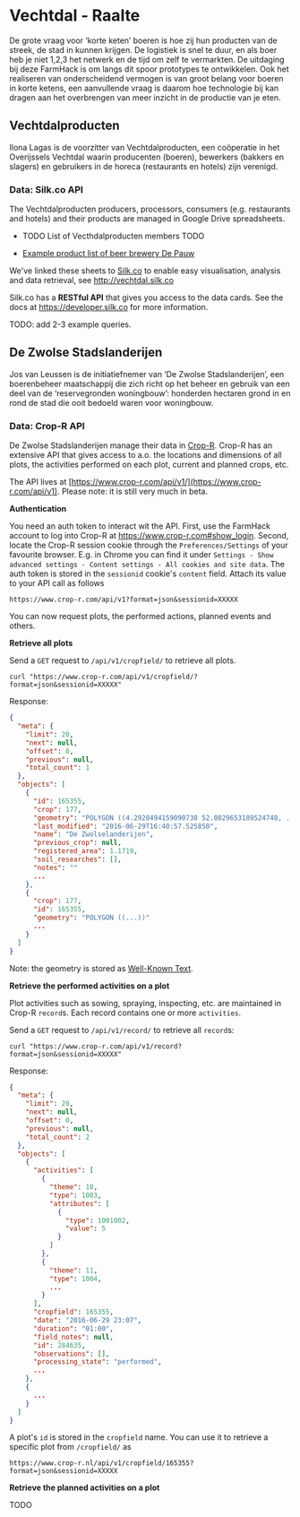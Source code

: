 # Vechtdal - Raalte
De grote vraag voor ‘korte keten’ boeren is hoe zij hun producten van de streek, de stad in kunnen krijgen. De logistiek is snel te duur, en als boer heb je niet 1,2,3 het netwerk en de tijd om zelf te vermarkten. De uitdaging bij deze FarmHack is om langs dit spoor prototypes te ontwikkelen. Ook het realiseren van onderscheidend vermogen is van groot belang voor boeren in korte ketens, een aanvullende vraag is daarom hoe technologie bij kan dragen aan het overbrengen van meer inzicht in de productie van je eten.

## Vechtdalproducten
Ilona Lagas is de voorzitter van Vechtdalproducten, een coöperatie in het Overijssels Vechtdal waarin producenten (boeren), bewerkers (bakkers en slagers) en gebruikers in de horeca (restaurants en hotels) zijn verenigd.

### Data: Silk.co API

The Vechtdalproducten producers, processors, consumers (e.g. restaurants and hotels) and their products are managed in Google Drive spreadsheets.

- TODO List of Vecthdalproducten members TODO

- [Example product list of beer brewery De Pauw](https://docs.google.com/spreadsheets/d/1JuJoTajCuGH8BcRFhYOrISqommrYVsxVVfX8TT14Pqk/edit#gid=0)

We've linked these sheets to [Silk.co](https://www.silk.co) to enable easy visualisation, analysis and data retrieval, see http://vechtdal.silk.co

Silk.co has a **RESTful API** that gives you access to the data cards. See the docs at https://developer.silk.co for more information.

TODO: add 2-3 example queries.

## De Zwolse Stadslanderijen

Jos van Leussen is de initiatiefnemer van ‘De Zwolse Stadslanderijen’, een boerenbeheer maatschappij die zich richt op het beheer en gebruik van een deel van de ‘reservegronden woningbouw’: honderden hectaren grond in en rond de stad die ooit bedoeld waren voor woningbouw.

### Data: Crop-R API

De Zwolse Stadslanderijen manage their data in [Crop-R](https://www.crop-r.com). Crop-R has an extensive API that gives access to a.o. the locations and dimensions of all plots, the activities performed on each plot, current and planned crops, etc.

The API lives at [https://www.crop-r.com/api/v1/](https://www.crop-r.com/api/v1). Please note: it is still very much in beta.

**Authentication**

You need an auth token to interact wit the API. First, use the FarmHack account to log into Crop-R at https://www.crop-r.com#show_login. Second, locate the Crop-R session cookie through the `Preferences/Settings` of your favourite browser. E.g. in Chrome you can find it under `Settings - Show advanced settings - Content settings - All cookies and site data`. The auth token is stored in the `sessionid` cookie's `content` field. Attach its value to your API call as follows

    https://www.crop-r.com/api/v1?format=json&sessionid=XXXXX

You can now request plots, the performed actions, planned events and others.

**Retrieve all plots**

Send a `GET` request to `/api/v1/cropfield/` to retrieve all plots.

    curl "https://www.crop-r.com/api/v1/cropfield/?format=json&sessionid=XXXXX"

Response:

```json
{
  "meta": {
    "limit": 20,
    "next": null,
    "offset": 0,
    "previous": null,
    "total_count": 1
  },
  "objects": [
    {
      "id": 165355,
      "crop": 177,
      "geometry": "POLYGON ((4.2928494159090738 52.0829653189524748, ... 4.2928494159090738 52.0829653189524748))",
      "last_modified": "2016-06-29T16:40:57.525850",
      "name": "De Zwolselanderijen",
      "previous_crop": null,
      "registered_area": 1.1719,
      "soil_researches": [],
      "notes": ""
      ...
    },
    {
      "crop": 177,
      "id": 165355,
      "geometry": "POLYGON ((...))"
      ...
    }
  ]
}

```

Note: the geometry is stored as [Well-Known Text](https://en.wikipedia.org/wiki/Well-known_text).

**Retrieve the performed activities on a plot**

Plot activities such as sowing, spraying, inspecting, etc. are maintained in Crop-R `record`s. Each record contains one or more `activities`.

Send a `GET` request to `/api/v1/record/` to retrieve all `record`s:

    curl "https://www.crop-r.com/api/v1/record?format=json&sessionid=XXXXX"

Response:

```json
{
  "meta": {
    "limit": 20,
    "next": null,
    "offset": 0,
    "previous": null,
    "total_count": 2
  },
  "objects": [
    {
      "activities": [
        {
          "theme": 10,
          "type": 1003,
          "attributes": [
            {
              "type": 1001002,
              "value": 5
            }
          ]
        },
        {
          "theme": 11,
          "type": 1004,
          ...
        }
      ],
      "cropfield": 165355,
      "date": "2016-06-29 23:07",
      "duration": "01:00",
      "field_notes": null,
      "id": 284635,
      "observations": [],
      "processing_state": "performed",
      ...
    },
    {
      ...
    }
  ]
}
```

A plot's `id` is stored in the `cropfield` name. You can use it to retrieve a specific plot from `/cropfield/` as

    https://www.crop-r.nl/api/v1/cropfield/165355?format=json&sessionid=XXXXX

**Retrieve the planned activities on a plot**

TODO